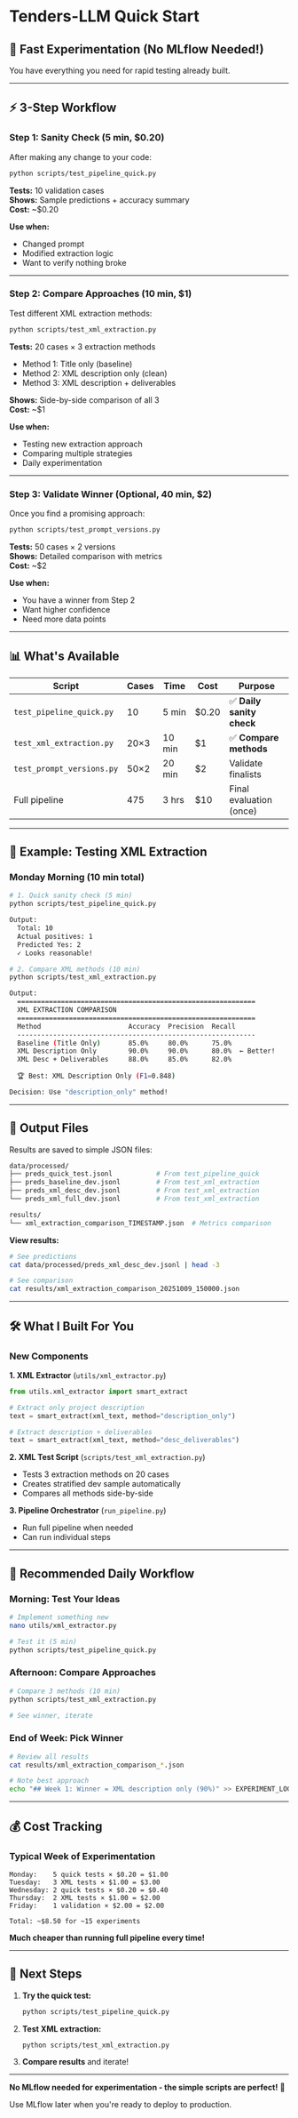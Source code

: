 # Tenders-LLM Quick Start

## 🚀 Fast Experimentation (No MLflow Needed!)

You have everything you need for rapid testing already built.

---

## ⚡ 3-Step Workflow

### Step 1: Sanity Check (5 min, $0.20)

After making any change to your code:

```bash
python scripts/test_pipeline_quick.py
```

**Tests:** 10 validation cases  
**Shows:** Sample predictions + accuracy summary  
**Cost:** ~$0.20

**Use when:**
- Changed prompt
- Modified extraction logic  
- Want to verify nothing broke

---

### Step 2: Compare Approaches (10 min, $1)

Test different XML extraction methods:

```bash
python scripts/test_xml_extraction.py
```

**Tests:** 20 cases × 3 extraction methods
- Method 1: Title only (baseline)
- Method 2: XML description only (clean)
- Method 3: XML description + deliverables

**Shows:** Side-by-side comparison of all 3  
**Cost:** ~$1

**Use when:**
- Testing new extraction approach
- Comparing multiple strategies
- Daily experimentation

---

### Step 3: Validate Winner (Optional, 40 min, $2)

Once you find a promising approach:

```bash
python scripts/test_prompt_versions.py
```

**Tests:** 50 cases × 2 versions  
**Shows:** Detailed comparison with metrics  
**Cost:** ~$2

**Use when:**
- You have a winner from Step 2
- Want higher confidence
- Need more data points

---

## 📊 What's Available

| Script | Cases | Time | Cost | Purpose |
|--------|-------|------|------|---------|
| `test_pipeline_quick.py` | 10 | 5 min | $0.20 | ✅ **Daily sanity check** |
| `test_xml_extraction.py` | 20×3 | 10 min | $1 | ✅ **Compare methods** |
| `test_prompt_versions.py` | 50×2 | 20 min | $2 | Validate finalists |
| Full pipeline | 475 | 3 hrs | $10 | Final evaluation (once) |

---

## 🎯 Example: Testing XML Extraction

### Monday Morning (10 min total)

```bash
# 1. Quick sanity check (5 min)
python scripts/test_pipeline_quick.py

Output:
  Total: 10
  Actual positives: 1
  Predicted Yes: 2
  ✓ Looks reasonable!

# 2. Compare XML methods (10 min)
python scripts/test_xml_extraction.py

Output:
  ============================================================
  XML EXTRACTION COMPARISON
  ============================================================
  Method                      Accuracy  Precision  Recall    
  ------------------------------------------------------------
  Baseline (Title Only)       85.0%     80.0%      75.0%     
  XML Description Only        90.0%     90.0%      80.0%  ← Better!
  XML Desc + Deliverables     88.0%     85.0%      82.0%     
  
  🏆 Best: XML Description Only (F1=0.848)

Decision: Use "description_only" method!
```

---

## 📝 Output Files

Results are saved to simple JSON files:

```bash
data/processed/
├── preds_quick_test.jsonl           # From test_pipeline_quick
├── preds_baseline_dev.jsonl         # From test_xml_extraction  
├── preds_xml_desc_dev.jsonl         # From test_xml_extraction
└── preds_xml_full_dev.jsonl         # From test_xml_extraction

results/
└── xml_extraction_comparison_TIMESTAMP.json  # Metrics comparison
```

**View results:**
```bash
# See predictions
cat data/processed/preds_xml_desc_dev.jsonl | head -3

# See comparison
cat results/xml_extraction_comparison_20251009_150000.json
```

---

## 🛠️ What I Built For You

### New Components

**1. XML Extractor** (`utils/xml_extractor.py`)
```python
from utils.xml_extractor import smart_extract

# Extract only project description
text = smart_extract(xml_text, method="description_only")

# Extract description + deliverables
text = smart_extract(xml_text, method="desc_deliverables")
```

**2. XML Test Script** (`scripts/test_xml_extraction.py`)
- Tests 3 extraction methods on 20 cases
- Creates stratified dev sample automatically
- Compares all methods side-by-side

**3. Pipeline Orchestrator** (`run_pipeline.py`)
- Run full pipeline when needed
- Can run individual steps

---

## 🎯 Recommended Daily Workflow

### Morning: Test Your Ideas

```bash
# Implement something new
nano utils/xml_extractor.py

# Test it (5 min)
python scripts/test_pipeline_quick.py
```

### Afternoon: Compare Approaches

```bash
# Compare 3 methods (10 min)
python scripts/test_xml_extraction.py

# See winner, iterate
```

### End of Week: Pick Winner

```bash
# Review all results
cat results/xml_extraction_comparison_*.json

# Note best approach
echo "## Week 1: Winner = XML description only (90%)" >> EXPERIMENT_LOG.md
```

---

## 💰 Cost Tracking

### Typical Week of Experimentation

```
Monday:    5 quick tests × $0.20 = $1.00
Tuesday:   3 XML tests × $1.00 = $3.00
Wednesday: 2 quick tests × $0.20 = $0.40
Thursday:  2 XML tests × $1.00 = $2.00
Friday:    1 validation × $2.00 = $2.00

Total: ~$8.50 for ~15 experiments
```

**Much cheaper than running full pipeline every time!**

---

## 🚀 Next Steps

1. **Try the quick test:**
   ```bash
   python scripts/test_pipeline_quick.py
   ```

2. **Test XML extraction:**
   ```bash
   python scripts/test_xml_extraction.py
   ```

3. **Compare results** and iterate!

---

**No MLflow needed for experimentation - the simple scripts are perfect!** 🎯

Use MLflow later when you're ready to deploy to production.

